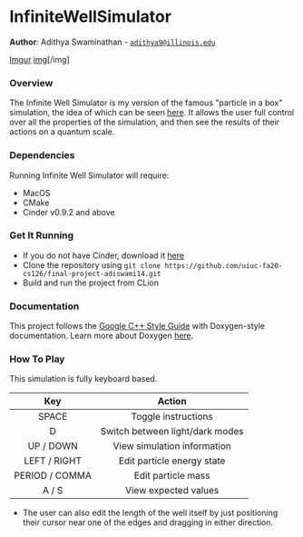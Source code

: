 # InfiniteWellSimulator

**Author**: Adithya Swaminathan - [`adithya9@illinois.edu`](mailto:example@illinois.edu)

[Imgur](https://imgur.com/MvYkqVt)
[img](https://i.imgur.com/MvYkqVt.mp4)[/img]

### Overview
The Infinite Well Simulator is my version of the famous "particle in a box" simulation, the idea of which can be seen [here](https://chem.libretexts.org/Bookshelves/Physical_and_Theoretical_Chemistry_Textbook_Maps/Supplemental_Modules_(Physical_and_Theoretical_Chemistry)/Quantum_Mechanics/05.5%3A_Particle_in_Boxes/Particle_in_a_1-Dimensional_box). It allows the user full control over all the properties of the simulation, and then see the results of their actions on a quantum scale.

### Dependencies
Running Infinite Well Simulator will require:
- MacOS
- CMake
- Cinder v0.9.2 and above

### Get It Running
- If you do not have Cinder, download it [here](https://libcinder.org/download)
- Clone the repository using
```git clone https://github.com/uiuc-fa20-cs126/final-project-adiswami14.git```
- Build and run the project from CLion

### Documentation
This project follows the [Google C++ Style Guide](https://google.github.io/styleguide/cppguide.html) with Doxygen-style
documentation. Learn more about Doxygen [here](http://www.doxygen.nl/).

### How To Play
This simulation is fully keyboard based.

| Key            | Action                            |
|:--------------:|:---------------------------------:|
| SPACE          | Toggle instructions               |
| D              | Switch between light/dark modes   |
| UP / DOWN      | View simulation information       |
| LEFT / RIGHT   | Edit particle energy state        |
| PERIOD / COMMA | Edit particle mass                |
| A / S          | View expected values              |
- The user can also edit the length of the well itself by just positioning their cursor near one of the edges and dragging in either direction.
